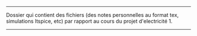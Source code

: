 *****************************************************************************************************************************
                                                                                                                           
Dossier qui contient des fichiers (des notes personnelles au format tex, simulations ltspice, etc) par rapport au cours du projet d'electricité 1.                                             
                                                                                                                           
*****************************************************************************************************************************
